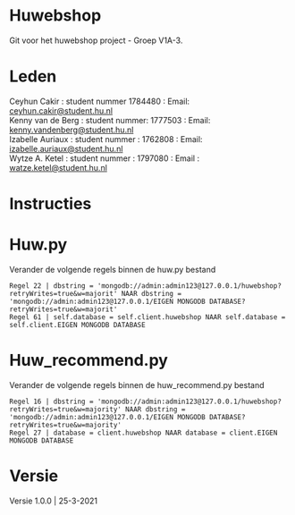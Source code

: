 # Huwebshop
Git voor het huwebshop project - Groep V1A-3.

# Leden

Ceyhun Cakir : student nummer 1784480 : Email: ceyhun.cakir@student.hu.nl<br/>
Kenny van de Berg : student nummer: 1777503 : Email: kenny.vandenberg@student.hu.nl<br/>
Izabelle Auriaux : student nummer : 1762808 : Email: izabelle.auriaux@student.hu.nl<br/>
Wytze A. Ketel : student nummer : 1797080 : Email : watze.ketel@student.hu.nl<br/>

# Instructies

# Huw.py
Verander de volgende regels binnen de huw.py bestand

```
Regel 22 | dbstring = 'mongodb://admin:admin123@127.0.0.1/huwebshop?retryWrites=true&w=majorit' NAAR dbstring = 'mongodb://admin:admin123@127.0.0.1/EIGEN MONGODB DATABASE?retryWrites=true&w=majorit'
Regel 61 | self.database = self.client.huwebshop NAAR self.database = self.client.EIGEN MONGODB DATABASE
```

# Huw_recommend.py
Verander de volgende regels binnen de huw_recommend.py bestand


```
Regel 16 | dbstring = 'mongodb://admin:admin123@127.0.0.1/huwebshop?retryWrites=true&w=majority' NAAR dbstring = 'mongodb://admin:admin123@127.0.0.1/EIGEN MONGODB DATABASE?retryWrites=true&w=majority'
Regel 27 | database = client.huwebshop NAAR database = client.EIGEN MONGODB DATABASE
```

# Versie

Versie 1.0.0 | 25-3-2021

